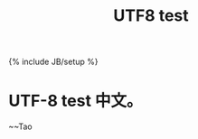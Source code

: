 ﻿---
layout: post
title: "UTF8 test"
description: ""
category: 
tags: []
---
{% include JB/setup %}


# UTF-8 test 中文。

~~Tao